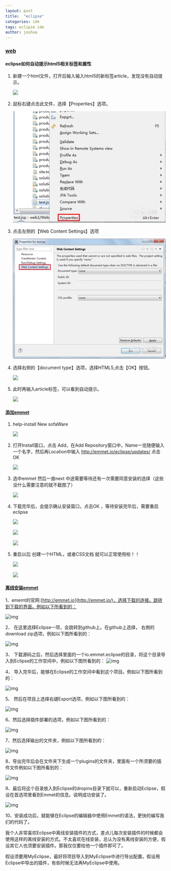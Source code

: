 ```yaml
---
layout: post
title:  "eclipse"
categories: ide
tags: eclipse ide
author: joshua
---
```


### [web](https://jingyan.baidu.com/article/6181c3e087967a152ff1536a.html)

#### eclipse如何自动提示html5相关标签和属性

1. 新建一个html文件，打开后输入输入html5的新标签article，发现没有自动提示。

   ![](https://imgsa.baidu.com/exp/w=500/sign=bd738aa1fdf2b211e42e854efa816511/e61190ef76c6a7ef635044f4fbfaaf51f2de66ea.jpg)

2. 鼠标右键点击此文件，选择【Properties】选项。

   ![](https://raw.githubusercontent.com/holyvan/img/master/gsimg/4b90f603738da9771e2669f9b651f8198718e3d3.png)

3. 点击左侧的【Web Content Settings】选项

   ![](https://raw.githubusercontent.com/holyvan/img/master/gsimg/96dda144ad3459823d6509400af431adcaef8471.png)

4. 选择右侧的【document type】选项，选择HTML5,点击【OK】按钮。

   ![](https://imgsa.baidu.com/exp/w=500/sign=b96c0ec82e34349b74066e85f9eb1521/7dd98d1001e93901bd7e62ec7dec54e737d196e0.jpg)

5. 此时再输入article标签，可以看到自动提示。

   ![](https://imgsa.baidu.com/exp/w=500/sign=23896a9ccc8065387beaa413a7dca115/cf1b9d16fdfaaf5143446e6d8a5494eef11f7ab9.jpg)



#### [添加emmet](https://jingyan.baidu.com/article/d713063507e72313fdf475ff.html)

1. help-install New sofaWare

   ![](https://imgsa.baidu.com/exp/w=500/sign=98853815d358ccbf1bbcb53a29d9bcd4/d788d43f8794a4c25645768c0cf41bd5ad6e3936.jpg)

2. 打开Install窗口，点击 Add，在Add Repository窗口中，Name一览随便输入一个名字，然后再Location中输入 http://emmet.io/eclipse/updates/ 点击OK

   ![](https://imgsa.baidu.com/exp/w=500/sign=6adb13d241a98226b8c12b27ba83b97a/0bd162d9f2d3572c90c00d7b8813632762d0c373.jpg)

3. 选中emmet 然后一直next 中途需要等待还有一次需要同意安装的选择（这些没什么需要注意的就不截图了）

   ![](https://imgsa.baidu.com/exp/w=500/sign=a891755fa586c91708035239f93c70c6/962bd40735fae6cd46d23ac60db30f2442a70f36.jpg)

4. 下载完毕后，会提示确认安装窗口，点击OK ，等待安装完毕后，需要重启eclipse

   ![](https://imgsa.baidu.com/exp/w=500/sign=3f4e5c8e8418367aad897fdd1e728b68/279759ee3d6d55fb3de4e7816f224f4a20a4dd73.jpg)

   ![](https://imgsa.baidu.com/exp/w=500/sign=bb6c2f43b11c8701d6b6b2e6177e9e6e/6c224f4a20a446239ce834c59a22720e0cf3d773.jpg)

   ![](https://imgsa.baidu.com/exp/w=500/sign=39d0e387bb12c8fcb4f3f6cdcc0292b4/72f082025aafa40f00a05f7aa964034f78f01936.jpg)

5. 重启以后 创建一个HTML，或者CSS文档 就可以正常使用啦！！

   ![](https://imgsa.baidu.com/exp/w=500/sign=e96f9fbe2ff5e0feee1889016c6134e5/6609c93d70cf3bc7864d5d4bd300baa1cc112ac3.jpg)

   ![](https://imgsa.baidu.com/exp/w=500/sign=8b05d55839c79f3d8fe1e4308aa0cdbc/0eb30f2442a7d9338aad74d4af4bd11373f0010b.jpg)



#### [离线安装emmet](https://www.cnblogs.com/lxjshuju/p/7136420.html)

1、ememt的官网:[http://emmet.io](http://emmet.io/)，选择下载的连接。跳转到下载的界面。例如以下所看到的：

![img](http://img.blog.csdn.net/20150623105621689?watermark/2/text/aHR0cDovL2Jsb2cuY3Nkbi5uZXQvbG9uZ3l1aG9tZQ==/font/5a6L5L2T/fontsize/400/fill/I0JBQkFCMA==/dissolve/70/gravity/Center)

2、 在这里选择Eclipse一项，会跳转到github上。在github上选择， 右側的download zip选项，例如以下图所看到的：

![img](http://img.blog.csdn.net/20150623105637579?watermark/2/text/aHR0cDovL2Jsb2cuY3Nkbi5uZXQvbG9uZ3l1aG9tZQ==/font/5a6L5L2T/fontsize/400/fill/I0JBQkFCMA==/dissolve/70/gravity/Center)

3、 下载源码之后，然后选择里面的一个io.emmet.eclipse的目录，将这个目录导入到Eclipse的工作空间中，例如以下图所看到的：
![img](http://img.blog.csdn.net/20150623105655500?watermark/2/text/aHR0cDovL2Jsb2cuY3Nkbi5uZXQvbG9uZ3l1aG9tZQ==/font/5a6L5L2T/fontsize/400/fill/I0JBQkFCMA==/dissolve/70/gravity/Center)

4、 导入完毕后，能够在Eclipse的工作空间中看到这个项目。例如以下图所看到的：

![img](http://img.blog.csdn.net/20150623105716084?watermark/2/text/aHR0cDovL2Jsb2cuY3Nkbi5uZXQvbG9uZ3l1aG9tZQ==/font/5a6L5L2T/fontsize/400/fill/I0JBQkFCMA==/dissolve/70/gravity/Center)

5、 然后在项目上选择右键Export选项，例如以下图所看到的：

![img](http://img.blog.csdn.net/20150623105737395?watermark/2/text/aHR0cDovL2Jsb2cuY3Nkbi5uZXQvbG9uZ3l1aG9tZQ==/font/5a6L5L2T/fontsize/400/fill/I0JBQkFCMA==/dissolve/70/gravity/Center)

6、然后选择插件部署的选项，例如以下图所看到的：

![img](http://img.blog.csdn.net/20150623105754611?watermark/2/text/aHR0cDovL2Jsb2cuY3Nkbi5uZXQvbG9uZ3l1aG9tZQ==/font/5a6L5L2T/fontsize/400/fill/I0JBQkFCMA==/dissolve/70/gravity/Center)

7、然后选择输出的文件夹，例如以下图所看到的：

![img](http://img.blog.csdn.net/20150623105812838?watermark/2/text/aHR0cDovL2Jsb2cuY3Nkbi5uZXQvbG9uZ3l1aG9tZQ==/font/5a6L5L2T/fontsize/400/fill/I0JBQkFCMA==/dissolve/70/gravity/Center)

8、导出完毕后会在文件夹下生成一个plugins的文件夹，里面有一个所须要的插件文件例如以下图所看到的：

![img](http://img.blog.csdn.net/20150623105828239?%3C/p%3E%3Cp%3Ewatermark/2/text/aHR0cDovL2Jsb2cuY3Nkbi5uZXQvbG9uZ3l1aG9tZQ==/font/5a6L5L2T/fontsize/400/fill/I0JBQkFCMA==/dissolve/70/gravity/Center)

9、最后将这个目录放入到Eclipse的dropins目录下就可以，重新启动Eclipse，假设在首选项里看到Emmet的信息。说明成功安装了。

![img](http://img.blog.csdn.net/20150623105847478?watermark/2/text/aHR0cDovL2Jsb2cuY3Nkbi5uZXQvbG9uZ3l1aG9tZQ==/font/5a6L5L2T/fontsize/400/fill/I0JBQkFCMA==/dissolve/70/gravity/Center)

10、安装成功后，就能够在Eclipse的编辑器中使用Emmet的语法，更快的编写我们的代码了。

我个人非常喜欢Eclipse中离线安装插件的方式，差点儿每次安装插件的时候都会使用这样的离线安装的方式。不太喜欢在线安装，总认为没有离线安装的方便，假设其它人也须要安装插件。那我仅仅要给他一个插件即可了。

假设须要用MyEclipse，最好将项目导入到MyEclipse中进行导出配置。假设用Eclipse中导出的插件，有些时候无法再MyEclipse中使用。
